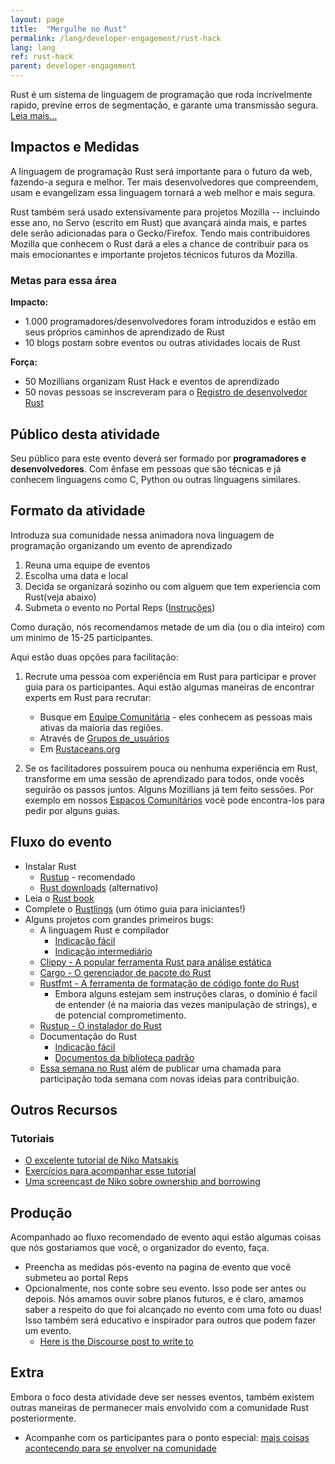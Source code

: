 ```yaml
---
layout: page
title:  "Mergulhe no Rust"
permalink: /lang/developer-engagement/rust-hack
lang: lang
ref: rust-hack
parent: developer-engagement
---
```


Rust é um sistema de linguagem de programação que roda incrívelmente rapido, previne erros de segmentação, e garante uma transmissão segura. [Leia mais...](https://www.rust-lang.org)
## Impactos e Medidas

A linguagem de programação Rust será importante para o futuro da web, fazendo-a segura e melhor. Ter mais desenvolvedores que compreendem, usam e evangelizam essa linguagem tornará a web melhor e mais segura.

Rust também será usado extensivamente para projetos Mozilla -- incluindo esse ano, no Servo (escrito em Rust) que avançará ainda mais, e partes dele serão adicionadas para o Gecko/Firefox. Tendo mais contribuidores Mozilla que conhecem o Rust dará a eles a chance de contribuir para os mais emocionantes e importante projetos técnicos futuros da Mozilla.

### Metas para essa área

__Impacto:__

* 1.000 programadores/desenvolvedores foram introduzidos e estão em seus próprios caminhos de aprendizado de Rust
* 10 blogs postam sobre eventos ou outras atividades locais de Rust

__Força:__

* 50 Mozillians organizam Rust Hack e eventos de aprendizado
* 50 novas pessoas se inscreveram para o [Registro de desenvolvedor Rust](https://users.rust-lang.org)


## Público desta atividade

Seu público para este evento deverá ser formado por **programadores e desenvolvedores**. Com ênfase em pessoas que são técnicas e já conhecem linguagens como C, Python ou outras linguagens similares.

## Formato da atividade

Introduza sua comunidade nessa animadora nova linguagem de programação organizando um evento de aprendizado

1. Reuna uma equipe de eventos
2. Escolha uma data e local
3. Decida se organizará sozinho ou com alguem que tem experiencia com Rust(veja abaixo)
4. Submeta o evento no Portal Reps ([Instruções](https://wiki.mozilla.org/ReMo/SOPs/Event_hosting))


Como duração, nós recomendamos metade de um dia (ou o dia inteiro) com um minimo de 15-25 participantes.

Aqui estão duas opções para facilitação:

1. Recrute uma pessoa com experiência em Rust para participar e prover guia para os participantes. Aqui estão algumas maneiras de encontrar experts em Rust para recrutar:
    * Busque em [Equipe Comunitária](https://www.rust-lang.org/en-US/team.html#Community-team) - eles conhecem as pessoas mais ativas da maioria das regiões.
    * Através de [Grupos de_usuários](https://www.rust-lang.org/en-US/user-groups.html)
    * Em [Rustaceans.org](http://www.rustaceans.org/)
   
    
    
2. Se os facilitadores possuírem pouca ou nenhuma experiência em Rust, transforme em uma sessão de aprendizado para todos, onde vocês seguirão os passos juntos. Alguns Mozillians já tem feito sessões. Por exemplo em nossos [Espaços Comunitários](https://wiki.mozilla.org/Participation/Community_Spaces) você pode encontra-los para pedir por alguns guias.
## Fluxo do evento

* Instalar Rust
    * [Rustup](www.rustup.rs) - recomendado
    * [Rust downloads](https://www.rust-lang.org/downloads.html) (alternativo)
* Leia o [Rust book](https://doc.rust-lang.org/stable/book/)
* Complete o [Rustlings](https://github.com/carols10cents/rustlings) (um ótimo guia para iniciantes!)
* Alguns projetos com grandes primeiros bugs:
    * A linguagem Rust e compilador
        * [Indicação fácil](https://github.com/rust-lang/rust/issues?q=is%3Aopen+is%3Aissue+label%3AE-easy)
        * [Indicação intermediário](https://github.com/rust-lang/rust/issues?q=is%3Aopen+is%3Aissue+label%3AE-mentor)
    * [Clippy - A popular ferramenta Rust para análise estática](https://github.com/Manishearth/rust-clippy)
    * [Cargo - O gerenciador de pacote do Rust](https://github.com/rust-lang/cargo/issues?q=is%3Aopen+is%3Aissue+label%3AE-easy)
    * [Rustfmt - A ferramenta de formatação de código fonte do Rust](https://github.com/rust-lang-nursery/rustfmt/issues)
        * Embora alguns estejam sem instruções claras, o domínio é facil de entender (é na maioria das vezes manipulação de strings), e de potencial comprometimento.
    * [Rustup - O instalador do Rust](https://github.com/rust-lang-nursery/rustup.rs/issues?q=is%3Aopen+is%3Aissue+label%3A%22help+wanted%22)
    * Documentação do Rust
        * [Indicação fácil](https://github.com/rust-lang/rust/issues?q=is%3Aopen+is%3Aissue+label%3AA-docs+label%3AE-easy)
        * [Documentos da biblioteca padrão](https://github.com/rust-lang/rust/issues/29329)
    * [Essa semana no Rust](https://this-week-in-rust.org/) além de publicar uma chamada para participação toda semana com novas ideias para contribuição.

## Outros Recursos

### Tutoriais

* [O excelente tutorial de Niko Matsakis](https://github.com/nikomatsakis/rust-tutorials-keynote)
* [Exercícios para acompanhar esse tutorial](https://github.com/nikomatsakis/rust-tutorializer)
* [Uma screencast de Niko sobre ownership and borrowing](https://www.youtube.com/watch?v=0sOiiIxbE6k)
## Produção
Acompanhado ao fluxo recomendado de evento aqui estão algumas coisas que nós gostariamos que você, o organizador do evento, faça.

* Preencha as medidas pós-evento na pagina de evento que você submeteu ao portal Reps
* Opcionalmente, nos conte sobre seu evento. Isso pode ser antes ou depois. Nós amamos ouvir sobre planos futuros, e é claro, amamos saber a respeito do que foi alcançado no evento com uma foto ou duas! Isso também será educativo e inspirador para outros que podem fazer um evento.
    * [Here is the Discourse post to write to](https://discourse.mozilla-community.org/t/activate-mozilla-dive-into-rust/10073/1)

## Extra
Embora o foco desta atividade deve ser nesses eventos, também existem outras maneiras de permanecer mais envolvido com a comunidade Rust posteriormente.

* Acompanhe com os participantes para o ponto especial: [mais coisas acontecendo para se envolver na comunidade](https://www.rust-lang.org/en-US/community.html)